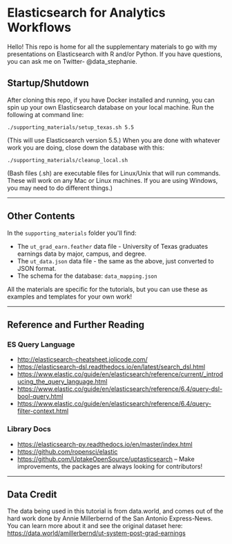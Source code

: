 # Elasticsearch for Analytics Workflows

Hello! This repo is home for all the supplementary materials to go with my presentations on Elasticsearch with R and/or Python. If you have questions, you can ask me on Twitter- @data_stephanie.


## Startup/Shutdown
After cloning this repo, if you have Docker installed and running, you can spin up your own Elasticsearch database on your local machine. Run the following at command line:

```
./supporting_materials/setup_texas.sh 5.5
```

(This will use Elasticsearch version 5.5.) When you are done with whatever work you are doing, close down the database with this:

```
./supporting_materials/cleanup_local.sh
```

(Bash files (.sh) are executable files for Linux/Unix that will run commands. These will work on any Mac or Linux machines. If you are using Windows, you may need to do different things.)

***

## Other Contents
In the `supporting_materials` folder you'll find:

 * The `ut_grad_earn.feather` data file - University of Texas graduates earnings data by major, campus, and degree.  
 * The `ut_data.json` data file - the same as the above, just converted to JSON format.
 * The schema for the database: `data_mapping.json`  

All the materials are specific for the tutorials, but you can use these as examples and templates for your own work! 

***

## Reference and Further Reading

### ES Query Language  

* http://elasticsearch-cheatsheet.jolicode.com/  
* https://elasticsearch-dsl.readthedocs.io/en/latest/search_dsl.html  
* https://www.elastic.co/guide/en/elasticsearch/reference/current/_introducing_the_query_language.html  
* https://www.elastic.co/guide/en/elasticsearch/reference/6.4/query-dsl-bool-query.html  
* https://www.elastic.co/guide/en/elasticsearch/reference/6.4/query-filter-context.html  


### Library Docs

* https://elasticsearch-py.readthedocs.io/en/master/index.html  
* https://github.com/ropensci/elastic  
* https://github.com/UptakeOpenSource/uptasticsearch – Make improvements, the packages are always looking for contributors!  

***

## Data Credit
The data being used in this tutorial is from data.world, and comes out of the hard work done by Annie Millerbernd of the San Antonio Express-News. You can learn more about it and see the original dataset here: https://data.world/amillerbernd/ut-system-post-grad-earnings


